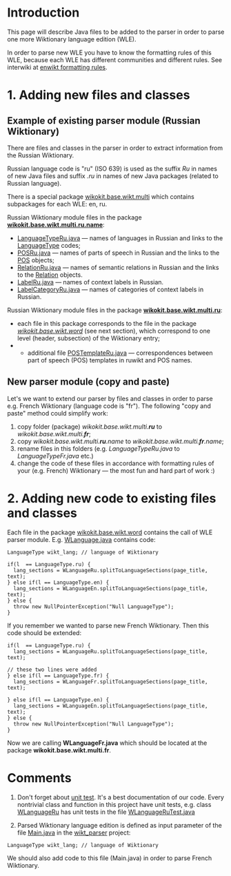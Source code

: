 # Introduction #

This page will describe Java files to be added to the parser in order to parse one more Wiktionary language edition (WLE).

In order to parse new WLE you have to know the formatting rules of this WLE, because each WLE has different communities and different rules. See interwiki at [enwikt formatting rules](http://en.wiktionary.org/wiki/Wiktionary:ELE).

# 1. Adding new files and classes #
## Example of existing parser module (Russian Wiktionary) ##

There are files and classes in the parser in order to extract information from the Russian Wiktionary.

Russian language code is "ru" (ISO 639) is used as the suffix _Ru_ in names of new Java files and suffix _.ru_ in names of new Java packages (related to Russian language).

There is a special package [wikokit.base.wikt.multi](https://github.com/componavt/wikokit/tree/master/common_wiki/src/wikokit/base/wikt/multi) which contains subpackages for each WLE: en, ru.

Russian Wiktionary module files in the package **[wikokit.base.wikt.multi.ru.name](https://github.com/componavt/wikokit/tree/master/common_wiki/src/wikokit/base/wikt/multi/ru/name)**:
  * [LanguageTypeRu.java](https://github.com/componavt/wikokit/blob/master/common_wiki/src/wikokit/base/wikt/multi/ru/name/LanguageTypeRu.java) &mdash; names of languages in Russian and links to the [LanguageType](https://github.com/componavt/wikokit/blob/master/common_wiki/src/wikokit/base/wikipedia/language/LanguageType.java) codes;
  * [POSRu.java](https://github.com/componavt/wikokit/blob/master/common_wiki/src/wikokit/base/wikt/multi/ru/name/POSRu.java) &mdash; names of parts of speech in Russian and the links to the [POS](https://github.com/componavt/wikokit/blob/master/common_wiki/src/wikokit/base/wikt/constant/POS.java) objects;
  * [RelationRu.java](https://github.com/componavt/wikokit/blob/master/common_wiki/src/wikokit/base/wikt/multi/ru/name/RelationRu.java) &mdash; names of semantic relations in Russian and the links to the [Relation](https://github.com/componavt/wikokit/blob/master/common_wiki/src/wikokit/base/wikt/constant/POS.java) objects.
  * [LabelRu.java](https://github.com/componavt/wikokit/blob/master/common_wiki/src/wikokit/base/wikt/multi/ru/name/LabelRu.java) &mdash; names of context labels in Russian.
  * [LabelCategoryRu.java](https://github.com/componavt/wikokit/blob/master/common_wiki/src/wikokit/base/wikt/multi/ru/name/LabelCategoryRu.java) &mdash; names of categories of context labels in Russian.

Russian Wiktionary module files in the package **[wikokit.base.wikt.multi.ru](https://github.com/componavt/wikokit/blob/master/common_wiki/src/wikokit/base/wikt/multi/ru/)**:
  * each file in this package corresponds to the file in the package _[wikokit.base.wikt.word](https://github.com/componavt/wikokit/blob/master/common_wiki/src/wikokit/base/wikt/word)_ (see next section), which correspond to one level (header, subsection) of the Wiktionary entry;
  * + additional file [POSTemplateRu.java](https://github.com/componavt/wikokit/blob/master/common_wiki/src/wikokit/base/wikt/multi/ru/POSTemplateRu.java) &mdash; correspondences between part of speech (POS) templates in ruwikt and POS names.

## New parser module (copy and paste) ##

Let's we want to extend our parser by files and classes in order to parse e.g. French Wiktionary (language code is "fr"). The following "сopy and paste" method could simplify work:
  1. copy folder (package) _wikokit.base.wikt.multi.**ru**_ to _wikokit.base.wikt.multi.**fr**_;
  1. copy _wikokit.base.wikt.multi.**ru**.name_ to _wikokit.base.wikt.multi.**fr**.name_;
  1. rename files in this folders (e.g. _LanguageTypeRu.java_ to _LanguageTypeFr.java_ etc.)
  1. change the code of these files in accordance with formatting rules of your (e.g. French) Wiktionary &mdash; the most fun and hard part of work :)

# 2. Adding new code to existing files and classes #

Each file in the package [wikokit.base.wikt.word](https://github.com/componavt/wikokit/blob/master/common_wiki/src/wikokit/base/wikt/word) contains the call of WLE parser module. E.g. [WLanguage.java](https://github.com/componavt/wikokit/blob/master/common_wiki/src/wikokit/base/wikt/word/WLanguage.java) contains code:
```
LanguageType wikt_lang; // language of Wiktionary

if(l  == LanguageType.ru) {
  lang_sections = WLanguageRu.splitToLanguageSections(page_title, text);
} else if(l == LanguageType.en) {
  lang_sections = WLanguageEn.splitToLanguageSections(page_title, text);
} else {
  throw new NullPointerException("Null LanguageType");
}
```

If you remember we wanted to parse new French Wiktionary. Then this code should be extended:
```
if(l  == LanguageType.ru) {
  lang_sections = WLanguageRu.splitToLanguageSections(page_title, text);

// these two lines were added
} else if(l == LanguageType.fr) {
  lang_sections = WLanguageFr.splitToLanguageSections(page_title, text);

} else if(l == LanguageType.en) {
  lang_sections = WLanguageEn.splitToLanguageSections(page_title, text);
} else {
  throw new NullPointerException("Null LanguageType");
}
```

Now we are calling **WLanguageFr.java** which should be located at the package **wikokit.base.wikt.multi.fr**.

# Comments #
1. Don't forget about [unit test](http://en.wikipedia.org/wiki/Unit_testing). It's a best documentation of our code. Every nontrivial class and function in this project have unit tests, e.g. class [WLanguageRu](https://github.com/componavt/wikokit/blob/master/common_wiki/src/wikokit/base/wikt/multi/ru/WLanguageRu.java) has unit tests in the file [WLanguageRuTest.java](https://github.com/componavt/wikokit/blob/master/common_wiki/test/wikokit/base/wikt/multi/ru/WLanguageRuTest.java)

2. Parsed Wiktionary language edition is defined as input parameter of the file [Main.java](https://github.com/componavt/wikokit/blob/master/wikt_parser/src/wikt/parser/Main.java) in the [wikt\_parser](https://github.com/componavt/wikokit/blob/master/wikt_parser#wikt_parser%253Fstate%253Dclosed) project:
```
LanguageType wikt_lang; // language of Wiktionary
```

We should also add code to this file (Main.java) in order to parse French Wiktionary.